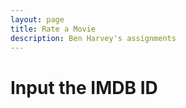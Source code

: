 ```yaml
---
layout: page
title: Rate a Movie
description: Ben Harvey's assignments
---
```



# Input the IMDB ID

